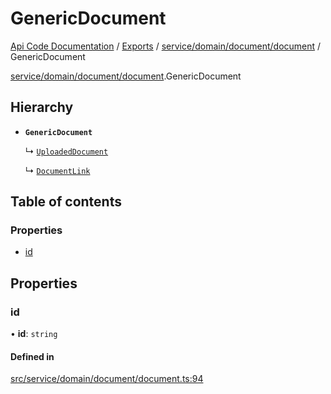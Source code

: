 # GenericDocument
 
[Api Code Documentation](../README.md) / [Exports](../modules.md) / [service/domain/document/document](../modules/service_domain_document_document.md) / GenericDocument

[service/domain/document/document](../modules/service_domain_document_document.md).GenericDocument

## Hierarchy

- **`GenericDocument`**

  ↳ [`UploadedDocument`](service_domain_document_document.UploadedDocument.md)

  ↳ [`DocumentLink`](service_domain_document_document.DocumentLink.md)

## Table of contents

### Properties

- [id](service_domain_document_document.GenericDocument.md#id)

## Properties

### id

• **id**: `string`

#### Defined in

[src/service/domain/document/document.ts:94](https://github.com/openkfw/TruBudget/blob/40b449a/api/src/service/domain/document/document.ts#L94)
